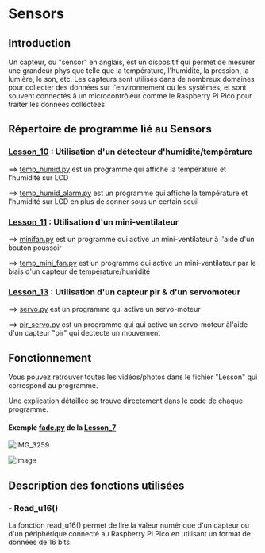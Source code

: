 # Sensors

## Introduction

Un capteur, ou "sensor" en anglais, est un dispositif qui permet de mesurer une grandeur physique telle que la température, l'humidité, la pression, la lumière, le son, etc. Les capteurs sont utilisés dans de nombreux domaines pour collecter des données sur l'environnement ou les systèmes, et sont souvent connectés à un microcontrôleur comme le Raspberry Pi Pico pour traiter les données collectées.

## Répertoire de programme lié au Sensors

### [Lesson_10](Lesson_10) : Utilisation d'un détecteur d'humidité/température

  ==> [temp_humid.py](Lesson_10/temp_humid.py) est un programme qui affiche la température et l'humidité sur LCD
  
  ==> [temp_humid_alarm.py](Lesson_10/temp_humid_alarm.py) est un programme qui affiche la température et l'humidité sur LCD en plus de sonner sous un certain seuil
  
  
### [Lesson_11](Lesson_11) : Utilisation d'un mini-ventilateur

  ==> [minifan.py](Lesson_11/minifan.py) est un programme qui active un mini-ventilateur à l'aide d'un bouton poussoir
  
  ==> [temp_mini_fan.py](Lesson_11/temp_mini_fan.py) est un programme qui active un mini-ventilateur par le biais d'un capteur de température/humidité

### [Lesson_13](Lesson_13) : Utilisation d'un capteur pir & d'un servomoteur

  ==> [servo.py](Lesson_13/servo.py) est un programme qui active un servo-moteur
  
  ==> [pir_servo.py](Lesson_13/pir_servo.py) est un programme qui qui active un servo-moteur àl'aide d'un capteur "pir" qui dectecte un mouvement
  
  
  
## Fonctionnement

Vous pouvez retrouver toutes les vidéos/photos dans le fichier "Lesson" qui correspond au programme.

Une explication détaillée se trouve directement dans le code de chaque programme.

#### Exemple [fade.py](Lesson_7/fade.py) de la [Lesson_7](Lesson_7)
![IMG_3259](https://user-images.githubusercontent.com/125505805/224554588-02c6f2c4-70d6-414f-87db-64dfa2886b55.gif)

![image](https://user-images.githubusercontent.com/125505805/224557625-9183961d-847f-4b10-a521-87361036837a.png)


## Description des fonctions utilisées

### - Read_u16()

La fonction read_u16() permet de lire la valeur numérique d'un capteur ou d'un périphérique connecté au Raspberry Pi Pico en utilisant un format de données de 16 bits.




